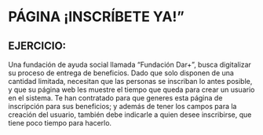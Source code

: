 # PÁGINA ¡INSCRÍBETE YA!”

## EJERCICIO:

Una fundación de ayuda social llamada “Fundación Dar+”, busca digitalizar su proceso de entrega de
beneficios. Dado que solo disponen de una cantidad limitada, necesitan que las personas se inscriban lo
antes posible, y que su página web les muestre el tiempo que queda para crear un usuario en el sistema.
Te han contratado para que generes esta página de inscripción para sus beneficios; y además de tener los
campos para la creación del usuario, también debe indicarle a quien desee inscribirse, que tiene poco
tiempo para hacerlo.